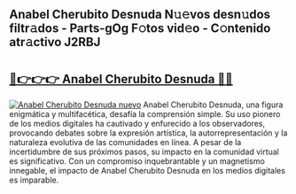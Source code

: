 ## Anabel Cherubito Desnuda N𝚞𝚎vos desn𝚞dos filtr𝚊dos - Parts-gOg F𝚘tos vid𝚎o - C𝚘ntenido atr𝚊ctivo J2RBJ

# <h2><a href="http://mb4rjq.tromn.icu/?c=Anabel+Cherubito+Desnuda">🔗👉👉👉 Anabel Cherubito Desnuda 🔗🔗</a></h2>

[![Anabel Cherubito Desnuda nuevo](https://i.imgur.com/pEAQMta.gif)](http://mb4rjq.tromn.icu/?c=Anabel+Cherubito+Desnuda)
Anabel Cherubito Desnuda, una figura enigmática y multifacética, desafía la comprensión simple. Su uso pionero de los medios digitales ha cautivado y enfurecido a los observadores, provocando debates sobre la expresión artística, la autorrepresentación y la naturaleza evolutiva de las comunidades en línea. A pesar de la incertidumbre de sus próximos pasos, su impacto en la comunidad virtual es significativo. Con un compromiso inquebrantable y un magnetismo innegable, el impacto de Anabel Cherubito Desnuda en los medios digitales es imparable.
